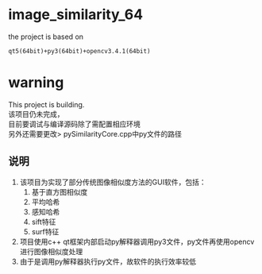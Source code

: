 # image_similarity_64
the project is based on
```
qt5(64bit)+py3(64bit)+opencv3.4.1(64bit)
```
# warning
This project is building.  
该项目仍未完成，  
目前要调试与编译源码除了需配置相应环境  
另外还需要更改> pySimilarityCore.cpp中py文件的路径

## 说明
1. 该项目为实现了部分传统图像相似度方法的GUI软件，包括：  
    1. 基于直方图相似度  
    2. 平均哈希  
    3. 感知哈希  
    4. sift特征  
    5. surf特征 
2. 项目使用c++ qt框架内部启动py解释器调用py3文件，py文件再使用opencv进行图像相似度处理  
3. 由于是调用py解释器执行py文件，故软件的执行效率较低
